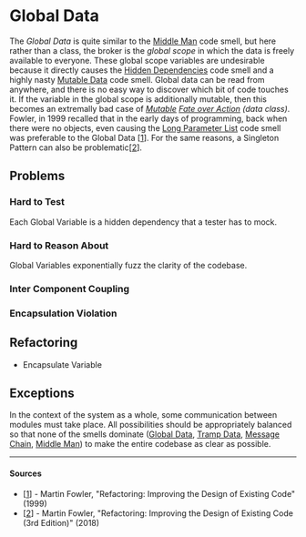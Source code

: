 # Global Data

The _Global Data_ is quite similar to the [Middle Man](Middle%20Man.md) code
smell, but here rather than a class, the broker is the _global scope_ in which
the data is freely available to everyone. These global scope variables are
undesirable because it directly causes the
[Hidden Dependencies](Hidden%20Dependencies.md) code smell and a highly nasty
[Mutable Data](Mutable%20Data.md) code smell.
Global data can be read from anywhere, and there is no easy way to discover
which bit of code touches it. If the variable in the global scope is
additionally mutable, then this becomes an extremally bad case of
_[Mutable](Mutable%20Data.md) [Fate over Action](Fate%20over%20Action.md) (data class)_.
Fowler, in 1999 recalled that in the early days of programming, back when there
were no objects, even causing the
[Long Parameter List](Long%20Parameter%20List.md) code smell was preferable to
the Global Data [[1](#sources)]. For the same reasons, a Singleton Pattern can
also be problematic[[2](#sources)].

## Problems

### **Hard to Test**

Each Global Variable is a hidden dependency that a tester has to mock.

### **Hard to Reason About**

Global Variables exponentially fuzz the clarity of the codebase.

### **Inter Component Coupling**

### **Encapsulation Violation**

## Refactoring

- Encapsulate Variable

## Exceptions

In the context of the system as a whole, some communication between modules must
take place. All possibilities should be appropriately balanced so that none of
the smells dominate ([Global Data](Global%20Data.md),
[Tramp Data](Tramp%20Data.md), [Message Chain](Message%20Chain.md),
[Middle Man](Middle%20Man.md)) to make the entire codebase as clear as possible.

---

#### Sources

- [[1](#sources)] - Martin Fowler, "Refactoring: Improving the Design of Existing Code" (1999)
- [[2](#sources)] - Martin Fowler, "Refactoring: Improving the Design of Existing Code (3rd Edition)" (2018)
